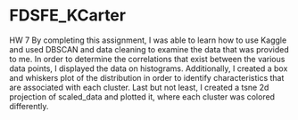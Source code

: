 # FDSFE_KCarter
HW 7
By completing this assignment, I was able to learn how to use Kaggle and used DBSCAN and data cleaning to examine the data that was provided to me. In order to determine the correlations that exist between the various data points, I displayed the data on histograms. Additionally, I created a box and whiskers plot of the distribution in order to identify characteristics that are associated with each cluster. Last but not least, I created a tsne 2d projection of scaled_data and plotted it, where each cluster was colored differently.
